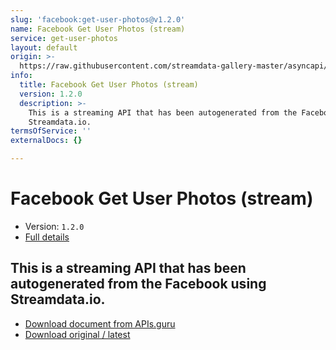 ```yaml
---
slug: 'facebook:get-user-photos@v1.2.0'
name: Facebook Get User Photos (stream)
service: get-user-photos
layout: default
origin: >-
  https://raw.githubusercontent.com/streamdata-gallery-master/asyncapi/master/_listings/facebook/facebook-get-user-photos-stream-async.md
info:
  title: Facebook Get User Photos (stream)
  version: 1.2.0
  description: >-
    This is a streaming API that has been autogenerated from the Facebook using
    Streamdata.io.
termsOfService: ''
externalDocs: {}

---
```

# Facebook Get User Photos (stream)

* Version: `1.2.0`
* [Full details](../html/facebook:get-user-photos@v1.2.0.html)



## This is a streaming API that has been autogenerated from the Facebook using Streamdata.io.



* [Download document from APIs.guru](https://raw.githubusercontent.com/APIs-guru/asyncapi-directory/master/docs/APIs/facebook%3Aget-user-photos%40v1.2.0.yaml)
* [Download original / latest](https://raw.githubusercontent.com/streamdata-gallery-master/asyncapi/master/_listings/facebook/facebook-get-user-photos-stream-async.md)

<script type="application/ld+json">
{
  "@context": "http://schema.org/",
  "@type": "WebAPI",
  "description": "This is a streaming API that has been autogenerated from the Facebook using Streamdata.io.",
  "documentation": "",

  "name": "Facebook Get User Photos (stream)"
}
</script>
